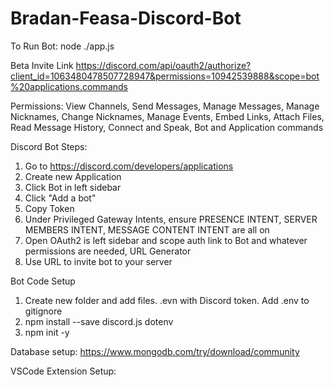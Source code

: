 # Bradan-Feasa-Discord-Bot
To Run Bot: node ./app.js

Beta Invite Link
https://discord.com/api/oauth2/authorize?client_id=1063480478507728947&permissions=10942539888&scope=bot%20applications.commands

Permissions: View Channels, Send Messages, Manage Messages, Manage Nicknames, Change Nicknames, Manage Events, Embed Links, Attach Files, Read Message History, Connect and Speak, Bot and Application commands



Discord Bot Steps:
1. Go to https://discord.com/developers/applications
2. Create new Application
3. Click Bot in left sidebar
4. Click "Add a bot"
5. Copy Token
6. Under Privileged Gateway Intents, ensure PRESENCE INTENT, SERVER MEMBERS INTENT, MESSAGE CONTENT INTENT are all on
7. Open OAuth2 is left sidebar and scope auth link to Bot and whatever permissions are needed, URL Generator
8. Use URL to invite bot to your server


Bot Code Setup
1. Create new folder and add files. .evn with Discord token. Add .env to gitignore
2. npm install --save discord.js dotenv
3. npm init -y

Database setup:
https://www.mongodb.com/try/download/community

VSCode Extension Setup:
